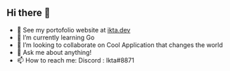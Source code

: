 ## Hi there 👋

- 🔭 See my portofolio website at [ikta.dev](https://ikta.dev)
- 🌱 I’m currently learning Go
- 👯 I’m looking to collaborate on Cool Application that changes the world
- 💬 Ask me about anything!
- 📫 How to reach me: Discord : Ikta#8871
